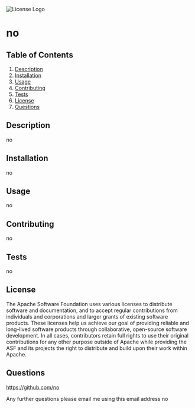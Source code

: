 ![License Logo](https://shields.io/badge/license-Apache-blue)

# no

## Table of Contents

1. [Description](#Description)
2. [Installation](#Installation)
3. [Usage](#Usage)
4. [Contributing](#Contributing)
5. [Tests](#Tests)
6. [License](#License)
7. [Questions](#Questions)

## Description

no

## Installation

no

## Usage

no

## Contributing

no

## Tests

no

## License

The Apache Software Foundation uses various licenses to distribute software and documentation, and to accept regular contributions from individuals and corporations and larger grants of existing software products. These licenses help us achieve our goal of providing reliable and long-lived software products through collaborative, open-source software development. In all cases, contributors retain full rights to use their original contributions for any other purpose outside of Apache while providing the ASF and its projects the right to distribute and build upon their work within Apache.

## Questions

https://github.com/no

Any further questions please email me using this email address no
